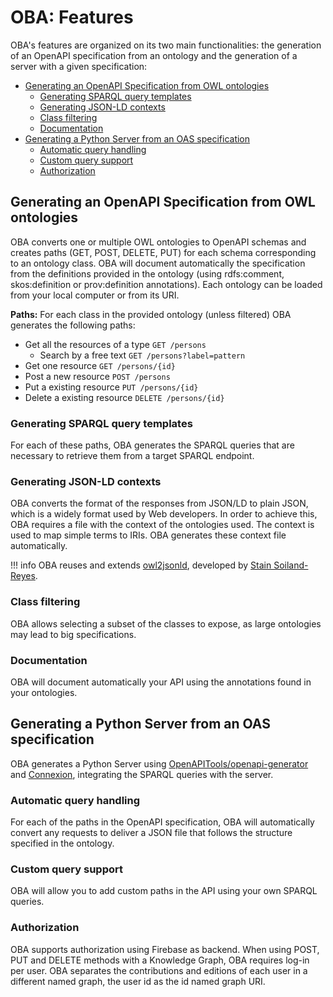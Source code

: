 # OBA: Features
OBA's features are organized on its two main functionalities: the generation of an OpenAPI specification from an ontology and the generation of a server with a given specification:

  - [Generating an OpenAPI Specification from OWL ontologies](#generating-an-openapi-specification-from-owl-ontologies)
    - [Generating SPARQL query templates](#generating-sparql-query-templates)
    - [Generating JSON-LD contexts](#generating-json-ld-contexts)
    - [Class filtering](#class-filtering)
    - [Documentation](#documentation)
  - [Generating a Python Server from an OAS specification](#generating-a-python-server-from-an-oas-specification)
    - [Automatic query handling](#automatic-query-handling)
    - [Custom query support](#custom-query-support)
    - [Authorization](#authorization)


##  Generating an OpenAPI Specification from OWL ontologies

OBA converts one or multiple OWL ontologies to OpenAPI schemas and creates paths (GET, POST, DELETE, PUT) for each schema corresponding to an ontology class. OBA will document automatically the specification from the definitions provided in the ontology (using rdfs:comment, skos:definition or prov:definition annotations). Each ontology can be loaded from your local computer or from its URI.

**Paths:**
For each class in the provided ontology (unless filtered) OBA generates the following paths:

- Get all the resources of a type `GET /persons`
    - Search by a free text `GET /persons?label=pattern`
- Get one resource `GET /persons/{id}`
- Post a new resource `POST /persons`
- Put a existing resource `PUT /persons/{id}`
- Delete a existing resource `DELETE /persons/{id}`


### Generating SPARQL query templates

For each of these paths, OBA generates the SPARQL queries that are necessary to retrieve them from a target SPARQL endpoint.

### Generating JSON-LD contexts

OBA converts the format of the responses from JSON/LD to plain JSON, which is a widely format used by Web developers. In order to achieve this, OBA requires a file with the context of the ontologies used. The context is used to map simple terms to IRIs. OBA generates these context file automatically.

!!! info
    OBA reuses and extends [owl2jsonld](https://github.com/stain/owl2jsonld), developed by [Stain Soiland-Reyes](https://github.com/stain).

### Class filtering

OBA allows selecting a subset of the classes to expose, as large ontologies may lead to big specifications. 

### Documentation

OBA will document automatically your API using the annotations found in your ontologies.

## Generating a Python Server from an OAS specification

OBA generates a Python Server using [OpenAPITools/openapi-generator](https://github.com/OpenAPITools/openapi-generator) and [Connexion](https://github.com/zalando/connexion), integrating the SPARQL queries with the server.

### Automatic query handling

For each of the paths in the OpenAPI specification, OBA will automatically convert any requests to deliver a JSON file that follows the structure specified in the ontology.

### Custom query support

OBA will allow you to add custom paths in the API using your own SPARQL queries. 

### Authorization

OBA supports authorization using Firebase as backend. When using POST, PUT and DELETE methods with a Knowledge Graph, OBA requires log-in per user. OBA separates the contributions and editions of each user in a different named graph, the user id as the id named graph URI.
